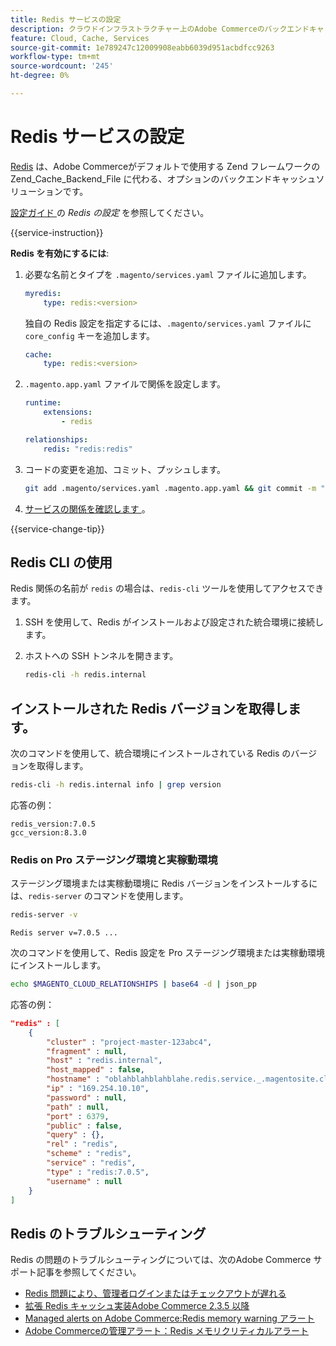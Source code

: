 ```yaml
---
title: Redis サービスの設定
description: クラウドインフラストラクチャー上のAdobe Commerceのバックエンドキャッシュソリューションとして Redis を設定し最適化する方法について説明します。
feature: Cloud, Cache, Services
source-git-commit: 1e789247c12009908eabb6039d951acbdfcc9263
workflow-type: tm+mt
source-wordcount: '245'
ht-degree: 0%

---
```


# Redis サービスの設定

[Redis](https://redis.io) は、Adobe Commerceがデフォルトで使用する Zend フレームワークの Zend_Cache_Backend_File に代わる、オプションのバックエンドキャッシュソリューションです。

[ 設定ガイド ](https://experienceleague.adobe.com/docs/commerce-operations/configuration-guide/cache/redis/config-redis.html?lang=ja) の _Redis の設定_ を参照してください。

{{service-instruction}}

**Redis を有効にするには**:

1. 必要な名前とタイプを `.magento/services.yaml` ファイルに追加します。

   ```yaml
   myredis:
       type: redis:<version>
   ```

   独自の Redis 設定を指定するには、`.magento/services.yaml` ファイルに `core_config` キーを追加します。

   ```yaml
   cache:
       type: redis:<version>
   ```

1. `.magento.app.yaml` ファイルで関係を設定します。

   ```yaml
   runtime:
       extensions:
           - redis
   
   relationships:
       redis: "redis:redis"
   ```

1. コードの変更を追加、コミット、プッシュします。

   ```bash
   git add .magento/services.yaml .magento.app.yaml && git commit -m "Enable redis service" && git push origin <branch-name>
   ```

1. [ サービスの関係を確認します ](services-yaml.md#service-relationships)。

{{service-change-tip}}

## Redis CLI の使用

Redis 関係の名前が `redis` の場合は、`redis-cli` ツールを使用してアクセスできます。

1. SSH を使用して、Redis がインストールおよび設定された統合環境に接続します。

1. ホストへの SSH トンネルを開きます。

   ```bash
   redis-cli -h redis.internal
   ```

## インストールされた Redis バージョンを取得します。

次のコマンドを使用して、統合環境にインストールされている Redis のバージョンを取得します。

```bash
redis-cli -h redis.internal info | grep version
```

応答の例：

```
redis_version:7.0.5
gcc_version:8.3.0
```

### Redis on Pro ステージング環境と実稼動環境

ステージング環境または実稼動環境に Redis バージョンをインストールするには、`redis-server` のコマンドを使用します。

```bash
redis-server -v
```

```
Redis server v=7.0.5 ...
```

次のコマンドを使用して、Redis 設定を Pro ステージング環境または実稼動環境にインストールします。

```bash
echo $MAGENTO_CLOUD_RELATIONSHIPS | base64 -d | json_pp
```

応答の例：

```json
"redis" : [
    {
        "cluster" : "project-master-123abc4",
        "fragment" : null,
        "host" : "redis.internal",
        "host_mapped" : false,
        "hostname" : "oblahblahblahblahe.redis.service._.magentosite.cloud",
        "ip" : "169.254.10.10",
        "password" : null,
        "path" : null,
        "port" : 6379,
        "public" : false,
        "query" : {},
        "rel" : "redis",
        "scheme" : "redis",
        "service" : "redis",
        "type" : "redis:7.0.5",
        "username" : null
    }
]
```

## Redis のトラブルシューティング

Redis の問題のトラブルシューティングについては、次のAdobe Commerce サポート記事を参照してください。

- [Redis 問題により、管理者ログインまたはチェックアウトが遅れる ](https://experienceleague.adobe.com/docs/commerce-knowledge-base/kb/troubleshooting/miscellaneous/redis-issue-delay-magento-admin-login-or-checkout.html?lang=ja)
- [ 拡張 Redis キャッシュ実装Adobe Commerce 2.3.5 以降 ](https://experienceleague.adobe.com/docs/commerce-operations/implementation-playbook/best-practices/planning/redis-service-configuration.html?lang=ja)
- [Managed alerts on Adobe Commerce:Redis memory warning アラート ](https://experienceleague.adobe.com/docs/commerce-knowledge-base/kb/support-tools/managed-alerts/managed-alerts-on-magento-commerce-redis-memory-warning-alert.html?lang=ja)
- [Adobe Commerceの管理アラート：Redis メモリクリティカルアラート ](https://experienceleague.adobe.com/docs/commerce-knowledge-base/kb/support-tools/managed-alerts/managed-alerts-on-magento-commerce-redis-memory-critical-alert.html?lang=ja)
